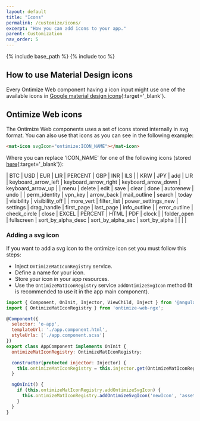 ```yaml
---
layout: default
title: "Icons"
permalink: /customize/icons/
excerpt: "How you can add icons to your app."
parent: Customization
nav_order: 5
---
```


{% include base_path %}
{% include toc %}

## How to use Material Design icons
Every Ontimize Web component having a icon input might use one of the available icons in  [Google material design icons](https://design.google.com/icons/){:target='_blank'}.


## Ontimize Web icons
The Ontimize Web components uses a set of icons stored internally in svg format. You can also use that icons as you can see in the following example:

```html
<mat-icon svgIcon="ontimize:ICON_NAME"></mat-icon>
```

Where you can replace 'ICON_NAME' for one of the following icons (stored [here](https://github.com/OntimizeWeb/ontimize-web-ngx/blob/master/projects/ontimize-web-ngx/assets/svg/ontimize-icon-set.svg){:target='_blank'}):

| BTC | USD | EUR | LIR | PERCENT | GBP | INR | ILS |
| KRW | JPY | add | LIR | keyboard_arrow_left | keyboard_arrow_right | keyboard_arrow_down | keyboard_arrow_up |
| menu | delete | edit | save | clear | done | autorenew | undo |
| perm_identity | vpn_key | arrow_back | mail_outline | search | today | visibility | visibility_off |
| more_vert | filter_list | power_settings_new | settings | drag_handle | first_page | last_page | info_outline |
| error_outline | check_circle | close | EXCEL | PERCENT | HTML | PDF | clock |
| folder_open | fullscreen | sort_by_alpha_desc  | sort_by_alpha_asc  | sort_by_alpha  |   |   |   |

### Adding a svg icon
If you want to add a svg icon to the ontimize icon set you must follow this steps:

* Inject `OntimizeMatIconRegistry` service.
* Define a name for your icon.
* Store your icon in your app resources.
* Use the `OntimizeMatIconRegistry` service `addOntimizeSvgIcon` method (It is recommended to use it in the app main component).

```javascript
import { Component, OnInit, Injector, ViewChild, Inject } from '@angular/core';
import { OntimizeMatIconRegistry } from 'ontimize-web-ngx';

@Component({
  selector: 'o-app',
  templateUrl: './app.component.html',
  styleUrls: ['./app.component.scss']
})
export class AppComponent implements OnInit {
  ontimizeMatIconRegistry: OntimizeMatIconRegistry;

  constructor(protected injector: Injector) {
    this.ontimizeMatIconRegistry = this.injector.get(OntimizeMatIconRegistry);
  }

  ngOnInit() {
    if (this.ontimizeMatIconRegistry.addOntimizeSvgIcon) {
      this.ontimizeMatIconRegistry.addOntimizeSvgIcon('newIcon', 'assets/images/new-icon.svg');
    }
  }
}
```

